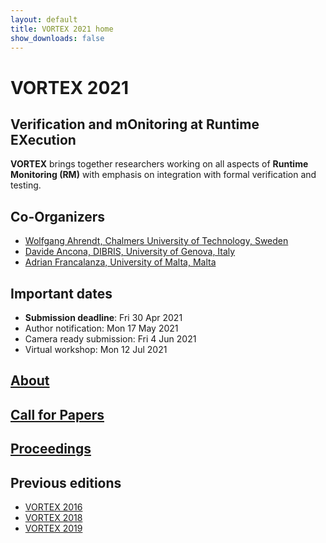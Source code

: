 ```yaml
---
layout: default
title: VORTEX 2021 home
show_downloads: false
---
```


# VORTEX 2021 
## Verification and mOnitoring at Runtime EXecution

**VORTEX** brings together researchers working on all aspects of **Runtime Monitoring (RM)** with emphasis on integration with formal verification and testing.

## Co-Organizers

- [Wolfgang Ahrendt, Chalmers University of Technology, Sweden](http://www.cse.chalmers.se/~ahrendt/)
- [Davide Ancona, DIBRIS, University of Genova, Italy](https://person.dibris.unige.it/ancona-davide/)	
- [Adrian Francalanza, University of Malta, Malta](http://staff.um.edu.mt/afra1/)

## Important dates

* **Submission deadline**: Fri 30 Apr 2021
* Author notification: Mon 17 May 2021
* Camera ready submission: Fri 4 Jun 2021
* Virtual workshop: Mon 12 Jul 2021


## [About](about.md)

## [Call for Papers](cfp.md)

## [Proceedings](proc.md)

## Previous editions

* [VORTEX 2016](https://2016.ecoop.org/track/VORTEX-2016)
* [VORTEX 2018](https://2018.ecoop.org/track/vortex-2018-papers)
* [VORTEX 2019](https://2019.ecoop.org/home/vortex-2019)
